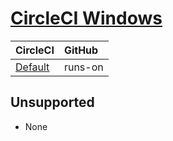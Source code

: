 # [CircleCI Windows](https://circleci.com/developer/orbs/orb/circleci/windows)

| CircleCI                                                            | GitHub                                              |
| :------------------------------------------------------------------ | :-------------------------------------------------- |
| [Default](Default.md)                                               | runs-on                                             |

## Unsupported

- None

